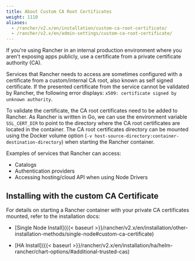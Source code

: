 ```yaml
---
title: About Custom CA Root Certificates
weight: 1110
aliases:
  - /rancher/v2.x/en/installation/custom-ca-root-certificate/
  - /rancher/v2.x/en/admin-settings/custom-ca-root-certificate/
---
```


If you're using Rancher in an internal production environment where you aren't exposing apps publicly, use a certificate from a private certificate authority (CA).

Services that Rancher needs to access are sometimes configured with a certificate from a custom/internal CA root, also known as self signed certificate. If the presented certificate from the service cannot be validated by Rancher, the following error displays: `x509: certificate signed by unknown authority`.

To validate the certificate, the CA root certificates need to be added to Rancher. As Rancher is written in Go, we can use the environment variable `SSL_CERT_DIR` to point to the directory where the CA root certificates are located in the container. The CA root certificates directory can be mounted using the Docker volume option (`-v host-source-directory:container-destination-directory`) when starting the Rancher container.

Examples of services that Rancher can access:

- Catalogs
- Authentication providers
- Accessing hosting/cloud API when using Node Drivers

## Installing with the custom CA Certificate

For details on starting a Rancher container with your private CA certificates mounted, refer to the installation docs:

- [Single Node Install]({{< baseurl >}}/rancher/v2.x/en/installation/other-installation-methods/single-node#custom-ca-certificate)

- [HA Install]({{< baseurl >}}/rancher/v2.x/en/installation/ha/helm-rancher/chart-options/#additional-trusted-cas)
